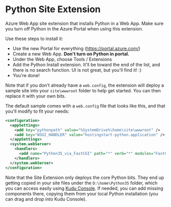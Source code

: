 Python Site Extension
========================

Azure Web App site extension that installs Python in a Web App. Make sure you turn off Python in the Azure Portal when using this extension.

Use these steps to install it:

- Use the new Portal for everything (https://portal.azure.com/) 
- Create a new Web App. **Don't turn on Python in portal.**
- Under the Web App, choose Tools / Extensions
- Add the Python Install extension. It'll be toward the end of the list, and there is no search function. UI is not great, but you'll find it! :)
- You're done!

Note that if you don't already have a `web.config`, the extension will deploy a sample site into your `site\wwwroot` folder to help get started. You can then replace it with your own bits. 

The default sample comes with a `web.config` file that looks like this, and that you'll modify to fit your needs:

```xml
<configuration>
  <appSettings>
    <add key="pythonpath" value="%SystemDrive%\home\site\wwwroot" />
    <add key="WSGI_HANDLER" value="hostingstart-python.application" />
  </appSettings>
  <system.webServer>
    <handlers>
      <add name="Python35_via_FastCGI" path="*" verb="*" modules="FastCgiModule" scriptProcessor="d:\home\Python35\Python.exe|d:\home\Python35\wfastcgi.py" resourceType="Either" />
    </handlers>
  </system.webServer>
</configuration>
```

Note that the Site Extension only deploys the core Python bits. They end up getting copied in your site files under the `D:\home\Python35` folder, which you can access easily using [Kudu Console](https://github.com/projectkudu/kudu/wiki/Kudu-console). If needed, you can add missing components there, copying them from your local Python installation (you can drag and drop into Kudu Console).
 